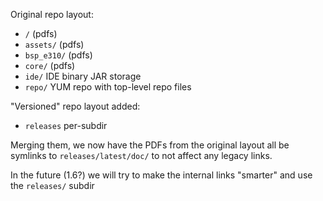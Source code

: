Original repo layout:
 * `/` (pdfs)
 * `assets/` (pdfs)
 * `bsp_e310/` (pdfs)
 * `core/` (pdfs)
 * `ide/` IDE binary JAR storage
 * `repo/` YUM repo with top-level repo files

"Versioned" repo layout added:
 * `releases` per-subdir

Merging them, we now have the PDFs from the original layout all be symlinks to
`releases/latest/doc/` to not affect any legacy links.

In the future (1.6?) we will try to make the internal links "smarter" and use the
`releases/` subdir
